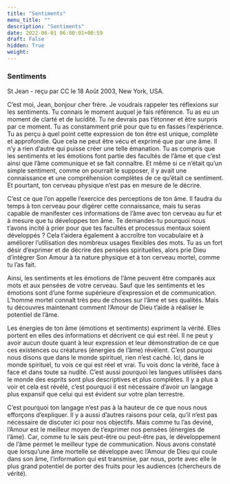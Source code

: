 ```yaml
---
title: "Sentiments"
menu_title: ""
description: "Sentiments"
date: 2022-06-01 06:00:01+00:59
draft: False
hidden: True
weight:
---
```

### Sentiments

St Jean - reçu par CC le 18 Août 2003, New York, USA.

C’est moi, Jean, bonjour cher frère. Je voudrais rappeler tes réflexions sur les sentiments. Tu connais le moment auquel je fais référence. Tu as eu un moment de clarté et de lucidité. Tu ne devrais pas t’étonner et être surpris par ce moment. Tu as constamment prié pour que tu en fasses l’expérience. Tu as perçu à quel point cette expression de ton être est unique, complète et approfondie. Que cela ne peut être vécu et exprimé que par une âme. Il n’y a rien d’autre qui puisse créer une telle émanation. Tu as compris que les sentiments et les émotions font partie des facultés de l’âme et que c’est ainsi que l’âme communique et se fait connaître. Et même si ce n’était qu’un simple sentiment, comme on pourrait le supposer, il y avait une connaissance et une compréhension complètes de ce qu’était ce sentiment. Et pourtant, ton cerveau physique n’est pas en mesure de le décrire.

C’est ce que l’on appelle l’exercice des perceptions de ton âme. Il faudra du temps à ton cerveau pour digérer cette connaissance, mais tu seras capable de manifester ces informations de l’âme avec ton cerveau au fur et à mesure que tu développes ton âme. Te demandes-tu pourquoi nous t’avons incité à prier pour que tes facultés et processus mentaux soient développés ? Cela t’aidera également à accroître ton vocabulaire et à améliorer l’utilisation des nombreux usages flexibles des mots. Tu as un fort désir d’exprimer et de décrire des pensées spirituelles, alors prie Dieu d’intégrer Son Amour à ta nature physique et à ton cerveau mortel, comme tu l’as fait.

Ainsi, les sentiments et les émotions de l’âme peuvent être comparés aux mots et aux pensées de votre cerveau. Sauf que les sentiments et les émotions sont d’une forme supérieure d’expression et de communication. L’homme mortel connaît très peu de choses sur l’âme et ses qualités. Mais tu découvres maintenant comment l’Amour de Dieu t’aide à réaliser le potentiel de l’âme.

Les énergies de ton âme (émotions et sentiments) expriment la vérité. Elles portent en elles des informations et décrivent ce qui est réel. Il ne peut y avoir aucun doute quant à leur expression et leur démonstration de ce que ces existences ou créatures (énergies de l’âme) révèlent. C’est pourquoi nous disons que dans le monde spirituel, rien n’est caché. Ici, dans le monde spirituel, tu vois ce qui est réel et vrai. Tu vois donc la vérité, face à face et dans toute sa nudité. C’est aussi pourquoi les langues utilisées dans le monde des esprits sont plus descriptives et plus complètes. Il y a plus à voir et cela est révélé, c’est pourquoi il est nécessaire d’avoir un langage plus expansif que celui qui est évident sur votre plan terrestre. 

C’est pourquoi ton langage n’est pas à la hauteur de ce que nous nous efforçons d’expliquer. Il y a aussi d’autres raisons pour cela, qu’il n’est pas nécessaire de discuter ici pour nos objectifs. Mais comme tu l’as deviné, l’Amour est le meilleur moyen de t’exprimer nos pensées (énergies de l’âme). Car, comme tu le sais peut-être ou peut-être pas, le développement de l’âme permet le meilleur type de communication. Nous avons constaté que lorsqu’une âme mortelle se développe avec l’Amour de Dieu qui coule dans son âme, l’information qui est transmise, par nous, porte avec elle le plus grand potentiel de porter des fruits pour les audiences (chercheurs de vérité).
